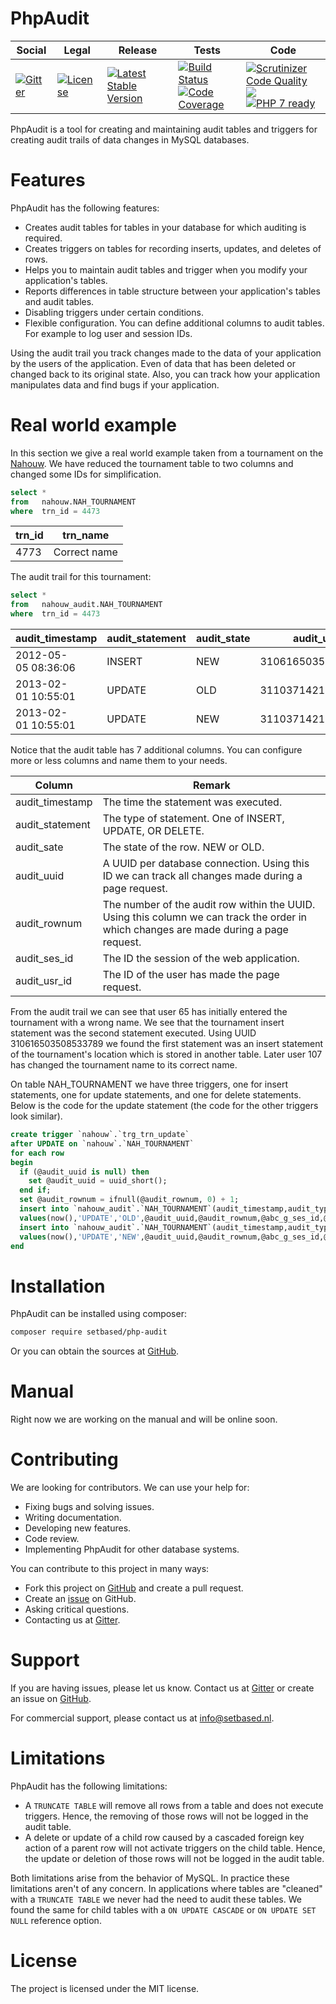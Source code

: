 # PhpAudit

<table>
<thead>
<tr>
<th>Social</th>
<th>Legal</th>
<th>Release</th>
<th>Tests</th>
<th>Code</th>
</tr>
</thead>
<tbody>
<tr>
<td>
<a href="https://gitter.im/SetBased/php-audit?utm_source=badge&utm_medium=badge&utm_campaign=pr-badge"><img src="https://badges.gitter.im/SetBased/php-audit.svg" alt="Gitter"/></a>
</td>
<td>
<a href="https://packagist.org/packages/setbased/php-audit"><img src="https://poser.pugx.org/setbased/php-audit/license" alt="License"/></a>
</td>
<td>
<a href="https://packagist.org/packages/setbased/php-audit"><img src="https://poser.pugx.org/setbased/php-audit/v/stable" alt="Latest Stable Version"/></a><br/>
</td>
<td>
<a href="https://travis-ci.org/SetBased/php-audit"><img src="https://travis-ci.org/SetBased/php-audit.svg?branch=master" alt="Build Status"/></a><br/>
<a href="https://scrutinizer-ci.com/g/SetBased/php-audit/?branch=master"><img src="https://scrutinizer-ci.com/g/SetBased/php-audit/badges/coverage.png?b=master" alt="Code Coverage"/></a>
</td>
<td>
<a href="https://scrutinizer-ci.com/g/SetBased/php-audit/?branch=master"><img src="https://scrutinizer-ci.com/g/SetBased/php-audit/badges/quality-score.png?b=master" alt="Scrutinizer Code Quality"/></a><br/>
<a https://www.codacy.com/app/p-r-water/php-audit"><img src="https://api.codacy.com/project/badge/grade/c0510d398830476689de3bb52ec2daff"/></a><br/>
<a href="https://travis-ci.org/SetBased/php-audit"><img src="http://php7ready.timesplinter.ch/SetBased/php-audit/badge.svg" alt="PHP 7 ready"/></a>
</td>
</tr>
</tbody>
</table>


PhpAudit is a tool for creating and maintaining audit tables and triggers for creating audit trails of data changes in MySQL databases.


# Features

PhpAudit has the following features:
* Creates audit tables for tables in your database for which auditing is required.
* Creates triggers on tables for recording inserts, updates, and deletes of rows.
* Helps you to maintain audit tables and trigger when you modify your application's tables.
* Reports differences in table structure between your application's tables and audit tables.
* Disabling triggers under certain conditions.
* Flexible configuration. You can define additional columns to audit tables. For example to log user and session IDs.

Using the audit trail you track changes made to the data of your application by the users of the application. 
Even of data that has been deleted or changed back to its original state. Also, you can track how your application manipulates data and find bugs if your application.
 


# Real world example

In this section we give a real world example taken from a tournament on the [Nahouw](https://www.nahouw.net/page/trn_all/).
We have reduced the tournament table to two columns and changed some IDs for simplification.
```SQL
select * 
from   nahouw.NAH_TOURNAMENT
where  trn_id = 4473
```

| trn_id | trn_name      |
| ------ | ------------- |
| 4773   | Correct name  |

The audit trail for this tournament:
```SQL
select * 
from   nahouw_audit.NAH_TOURNAMENT
where  trn_id = 4473
```

| audit_timestamp     | audit_statement | audit_state | audit_uuid         | audit_rownum | audit_ses_id | audit_usr_id | trn_id | trn_name      |
| ------------------- | --------------- | ----------- | ------------------ | ------------ | ------------ |------------- | ------ | ------------- |
| 2012-05-05&#160;08:36:06 | INSERT          | NEW         | 310616503508533789 | 2            | 34532889     | 65           | 4773   | Wrong&#160;name    |
| 2013-02-01&#160;10:55:01 | UPDATE          | OLD         | 311037142136521378 | 5            | 564977477    | 107          | 4773   | Wrong&#160;name    |  
| 2013-02-01&#160;10:55:01 | UPDATE          | NEW         | 311037142136521378 | 5            | 564977477    | 107          | 4773   | Correct&#160;name  |


Notice that the audit table has 7 additional columns. You can configure more or less columns and name them to your needs.

| Column          | Remark                               |
| --------------- | ------------------------------------ |
| audit_timestamp | The time the statement was executed. |
| audit_statement | The type of statement. One of INSERT, UPDATE, OR DELETE. |
| audit_sate      | The state of the row. NEW or OLD. |
| audit_uuid      | A UUID per database connection. Using this ID we can track all changes made during a page request. |
| audit_rownum    | The number of the audit row within the UUID. Using this column we can track the order in which changes are made during a page request. |
| audit_ses_id    | The ID the session of the web application. |
| audit_usr_id    | The ID of the user has made the page request. |

From the audit trail we can see that user 65 has initially entered the tournament with a wrong name. 
We see that the tournament insert statement was the second statement executed. Using UUID 310616503508533789 we found the first statement was an insert statement of the tournament's location which is stored in another table. 
Later user 107 has changed the tournament name to its correct name.

On table NAH_TOURNAMENT we have three triggers, one for insert statements, one for update statements, and one for delete statements.
Below is the code for the update statement (the code for the other triggers look similar).
```SQL
create trigger `nahouw`.`trg_trn_update`
after UPDATE on `nahouw`.`NAH_TOURNAMENT`
for each row
begin
  if (@audit_uuid is null) then
    set @audit_uuid = uuid_short();
  end if;
  set @audit_rownum = ifnull(@audit_rownum, 0) + 1;
  insert into `nahouw_audit`.`NAH_TOURNAMENT`(audit_timestamp,audit_type,audit_state,audit_uuid,rownum,audit_ses_id,audit_usr_id,trn_id,trn_name)
  values(now(),'UPDATE','OLD',@audit_uuid,@audit_rownum,@abc_g_ses_id,@abc_g_usr_id,OLD.`trn_id`,OLD.`trn_name`); 
  insert into `nahouw_audit`.`NAH_TOURNAMENT`(audit_timestamp,audit_type,audit_state,audit_uuid,rownum,audit_ses_id,audit_usr_id,trn_id,trn_name)
  values(now(),'UPDATE','NEW',@audit_uuid,@audit_rownum,@abc_g_ses_id,@abc_g_usr_id,NEW.`trn_id`,NEW.`trn_name`);
end
```


# Installation 

PhpAudit can be installed using composer:
```sh
composer require setbased/php-audit
```

Or you can obtain the sources at [GitHub](https://github.com/SetBased/php-audit).


# Manual

Right now we are working on the manual and will be online soon.


# Contributing

We are looking for contributors. We can use your help for:
*	Fixing bugs and solving issues.
*	Writing documentation.
*	Developing new features.
*	Code review.
*	Implementing PhpAudit for other database systems.

You can contribute to this project in many ways:
*	Fork this project on [GitHub](https://github.com/SetBased/php-audit) and create a pull request.
*	Create an [issue](https://github.com/SetBased/php-audit/issues/new) on GitHub.
*	Asking critical questions.
*	Contacting us at [Gitter](https://gitter.im/SetBased/php-audit).


# Support
  
If you are having issues, please let us know. Contact us at [Gitter](https://gitter.im/SetBased/php-audit) or create an issue on [GitHub](https://github.com/SetBased/php-audit/issues/new).

For commercial support, please contact us at info@setbased.nl.


# Limitations

PhpAudit has the following limitations:
* A `TRUNCATE TABLE` will remove all rows from a table and does not execute triggers. Hence, the removing of those rows will not be logged in the audit table.
* A delete or update of a child row caused by a cascaded foreign key action of a parent row will not activate triggers on the child table. Hence, the update or deletion of those rows will not be logged in the audit table.

Both limitations arise from the behavior of MySQL. In practice these limitations aren't of any concern. In applications where tables are "cleaned" with a `TRUNCATE TABLE` we never had the need to audit these tables. We found the same for child tables with a `ON UPDATE CASCADE` or `ON UPDATE SET NULL` reference option.  


#  License
  
The project is licensed under the MIT license.
 
